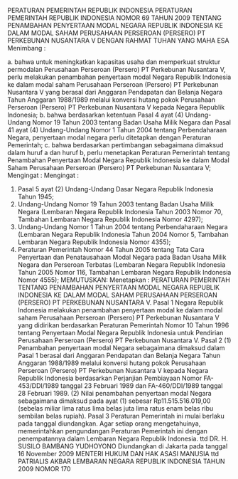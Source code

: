  PERATURAN PEMERINTAH REPUBLIK INDONESIA PERATURAN PEMERINTAH REPUBLIK INDONESIA NOMOR 69 TAHUN 2009 TENTANG PENAMBAHAN PENYERTAAN MODAL NEGARA REPUBLIK INDONESIA KE DALAM MODAL SAHAM PERUSAHAAN PERSEROAN (PERSERO) PT PERKEBUNAN NUSANTARA V
DENGAN RAHMAT TUHAN YANG MAHA ESA
Menimbang :

a. bahwa untuk meningkatkan kapasitas usaha dan memperkuat struktur permodalan Perusahaan Perseroan (Persero) PT Perkebunan Nusantara V, perlu melakukan penambahan penyertaan modal Negara Republik Indonesia ke dalam modal saham Perusahaan Perseroan (Persero) PT Perkebunan Nusantara V yang berasal dari Anggaran Pendapatan dan Belanja Negara Tahun Anggaran 1988/1989 melalui konversi hutang pokok Perusahaan Perseroan (Persero) PT Perkebunan Nusantara V kepada Negara Republik Indonesia;
b. bahwa berdasarkan ketentuan Pasal 4 ayat (4) Undang- Undang Nomor 19 Tahun 2003 tentang Badan Usaha Milik Negara dan Pasal 41 ayat (4) Undang-Undang Nomor 1 Tahun 2004 tentang Perbendaharaan Negara, penyertaan modal negara perlu ditetapkan dengan Peraturan Pemerintah;
c. bahwa berdasarkan pertimbangan sebagaimana dimaksud dalam huruf a dan huruf b, perlu menetapkan Peraturan Pemerintah tentang Penambahan Penyertaan Modal Negara Republik Indonesia ke dalam Modal Saham Perusahaan Perseroan (Persero) PT Perkebunan Nusantara V;
Mengingat :
Mengingat :

1. Pasal 5 ayat (2) Undang-Undang Dasar Negara Republik Indonesia Tahun 1945;
2. Undang-Undang Nomor 19 Tahun 2003 tentang Badan Usaha Milik Negara (Lembaran Negara Republik Indonesia Tahun 2003 Nomor 70, Tambahan Lembaran Negara Republik Indonesia Nomor 4297);
3. Undang-Undang Nomor 1 Tahun 2004 tentang Perbendaharaan Negara (Lembaran Negara Republik Indonesia Tahun 2004 Nomor 5, Tambahan Lembaran Negara Republik Indonesia Nomor 4355);
4. Peraturan Pemerintah Nomor 44 Tahun 2005 tentang Tata Cara Penyertaan dan Penatausahaan Modal Negara pada Badan Usaha Milik Negara dan Perseroan Terbatas (Lembaran Negara Republik Indonesia Tahun 2005 Nomor 116, Tambahan Lembaran Negara Republik Indonesia Nomor 4555);
MEMUTUSKAN:
 Menetapkan : PERATURAN PEMERINTAH TENTANG PENAMBAHAN PENYERTAAN MODAL NEGARA REPUBLIK INDONESIA KE DALAM MODAL SAHAM PERUSAHAAN PERSEROAN (PERSERO) PT PERKEBUNAN NUSANTARA V.
Pasal 1
Negara Republik Indonesia melakukan penambahan penyertaan modal ke dalam modal saham Perusahaan Perseroan (Persero) PT Perkebunan Nusantara V yang didirikan berdasarkan Peraturan Pemerintah Nomor 10 Tahun 1996 tentang Penyertaan Modal Negara Republik Indonesia untuk Pendirian Perusahaan Perseroan (Persero) PT Perkebunan Nusantara V.
Pasal 2
(1) Penambahan penyertaan modal Negara sebagaimana dimaksud dalam Pasal 1 berasal dari Anggaran Pendapatan dan Belanja Negara Tahun Anggaran 1988/1989 melalui konversi hutang pokok Perusahaan Perseroan (Persero) PT Perkebunan Nusantara V kepada Negara Republik Indonesia berdasarkan Perjanjian Pembiayaan Nomor FA-453/DDI/1989 tanggal 23 Februari 1989 dan FA-460/DDI/1989 tanggal 28 Februari 1989.
(2) Nilai penambahan penyertaan modal Negara sebagaimana dimaksud pada ayat (1) sebesar Rp11.515.516.019,00 (sebelas miliar lima ratus lima belas juta lima ratus enam belas ribu sembilan belas rupiah).
Pasal 3
Peraturan Pemerintah ini mulai berlaku pada tanggal diundangkan.
Agar setiap orang mengetahuinya, memerintahkan pengundangan Peraturan Pemerintah ini dengan penempatannya dalam Lembaran Negara Republik Indonesia. ttd DR. H. SUSILO BAMBANG YUDHOYONO Diundangkan di Jakarta pada tanggal 16 November 2009 MENTERI HUKUM DAN HAK ASASI MANUSIA ttd PATRIALIS AKBAR LEMBARAN NEGARA REPUBLIK INDONESIA TAHUN 2009 NOMOR 170